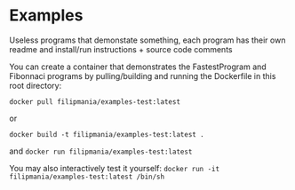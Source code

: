 # Examples
Useless programs that demonstate something, each program has their own readme and install/run instructions + source code comments

You can create a container that demonstrates the FastestProgram and Fibonnaci programs by pulling/building and running the Dockerfile in this root directory:
```
docker pull filipmania/examples-test:latest
```
or
```
docker build -t filipmania/examples-test:latest .
```
and `docker run filipmania/examples-test:latest`

You may also interactively test it yourself: `docker run -it filipmania/examples-test:latest /bin/sh`
